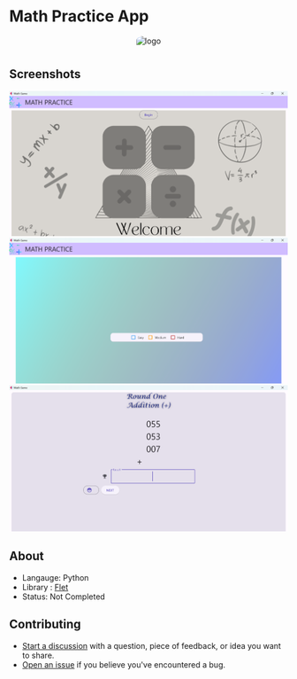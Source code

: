 # Math Practice App

<div align="center">
    <img src="assets/logo_ico.ico" alt="logo" width="30%"  style="border-radius: 30%; padding-bottom: 10px"/>
</div>

## Screenshots
![preview1.png](assets%2Fpreview1.png) 
![preview2.png](assets%2Fpreview2.png)
![preview3.png](assets%2Fpreview3.png)

## About
- Langauge: Python 
- Library : [Flet](https://flet.dev/)
- Status: Not Completed

## Contributing

- [Start a discussion](https://github.com/jashmevada/Math-Practice-App/discussions) with a question, piece of feedback, or idea you want to share.
- [Open an issue](https://github.com/jashmevada/Math-Practice-App/issues) if you believe you've encountered a bug.